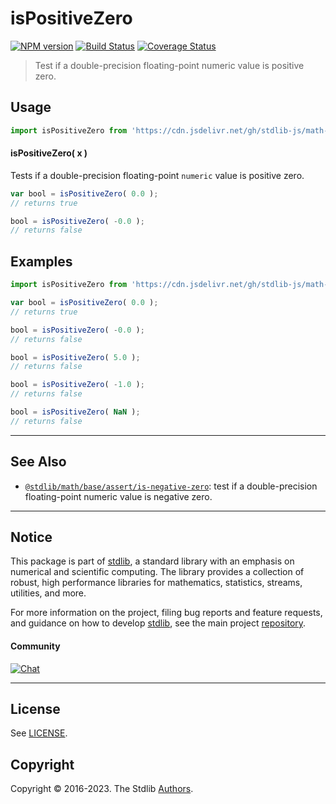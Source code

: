 <!--

@license Apache-2.0

Copyright (c) 2018 The Stdlib Authors.

Licensed under the Apache License, Version 2.0 (the "License");
you may not use this file except in compliance with the License.
You may obtain a copy of the License at

   http://www.apache.org/licenses/LICENSE-2.0

Unless required by applicable law or agreed to in writing, software
distributed under the License is distributed on an "AS IS" BASIS,
WITHOUT WARRANTIES OR CONDITIONS OF ANY KIND, either express or implied.
See the License for the specific language governing permissions and
limitations under the License.

-->

# isPositiveZero

[![NPM version][npm-image]][npm-url] [![Build Status][test-image]][test-url] [![Coverage Status][coverage-image]][coverage-url] <!-- [![dependencies][dependencies-image]][dependencies-url] -->

> Test if a double-precision floating-point numeric value is positive zero.



<section class="usage">

## Usage

```javascript
import isPositiveZero from 'https://cdn.jsdelivr.net/gh/stdlib-js/math-base-assert-is-positive-zero@deno/mod.js';
```

#### isPositiveZero( x )

Tests if a double-precision floating-point `numeric` value is positive zero.

```javascript
var bool = isPositiveZero( 0.0 );
// returns true

bool = isPositiveZero( -0.0 );
// returns false
```

</section>

<!-- /.usage -->

<section class="examples">

## Examples

<!-- eslint no-undef: "error" -->

```javascript
import isPositiveZero from 'https://cdn.jsdelivr.net/gh/stdlib-js/math-base-assert-is-positive-zero@deno/mod.js';

var bool = isPositiveZero( 0.0 );
// returns true

bool = isPositiveZero( -0.0 );
// returns false

bool = isPositiveZero( 5.0 );
// returns false

bool = isPositiveZero( -1.0 );
// returns false

bool = isPositiveZero( NaN );
// returns false
```

</section>

<!-- /.examples -->

<!-- Section for related `stdlib` packages. Do not manually edit this section, as it is automatically populated. -->

<section class="related">

* * *

## See Also

-   <span class="package-name">[`@stdlib/math/base/assert/is-negative-zero`][@stdlib/math/base/assert/is-negative-zero]</span><span class="delimiter">: </span><span class="description">test if a double-precision floating-point numeric value is negative zero.</span>

</section>

<!-- /.related -->

<!-- Section for all links. Make sure to keep an empty line after the `section` element and another before the `/section` close. -->


<section class="main-repo" >

* * *

## Notice

This package is part of [stdlib][stdlib], a standard library with an emphasis on numerical and scientific computing. The library provides a collection of robust, high performance libraries for mathematics, statistics, streams, utilities, and more.

For more information on the project, filing bug reports and feature requests, and guidance on how to develop [stdlib][stdlib], see the main project [repository][stdlib].

#### Community

[![Chat][chat-image]][chat-url]

---

## License

See [LICENSE][stdlib-license].


## Copyright

Copyright &copy; 2016-2023. The Stdlib [Authors][stdlib-authors].

</section>

<!-- /.stdlib -->

<!-- Section for all links. Make sure to keep an empty line after the `section` element and another before the `/section` close. -->

<section class="links">

[npm-image]: http://img.shields.io/npm/v/@stdlib/math-base-assert-is-positive-zero.svg
[npm-url]: https://npmjs.org/package/@stdlib/math-base-assert-is-positive-zero

[test-image]: https://github.com/stdlib-js/math-base-assert-is-positive-zero/actions/workflows/test.yml/badge.svg?branch=main
[test-url]: https://github.com/stdlib-js/math-base-assert-is-positive-zero/actions/workflows/test.yml?query=branch:main

[coverage-image]: https://img.shields.io/codecov/c/github/stdlib-js/math-base-assert-is-positive-zero/main.svg
[coverage-url]: https://codecov.io/github/stdlib-js/math-base-assert-is-positive-zero?branch=main

<!--

[dependencies-image]: https://img.shields.io/david/stdlib-js/math-base-assert-is-positive-zero.svg
[dependencies-url]: https://david-dm.org/stdlib-js/math-base-assert-is-positive-zero/main

-->

[chat-image]: https://img.shields.io/gitter/room/stdlib-js/stdlib.svg
[chat-url]: https://gitter.im/stdlib-js/stdlib/

[stdlib]: https://github.com/stdlib-js/stdlib

[stdlib-authors]: https://github.com/stdlib-js/stdlib/graphs/contributors

[umd]: https://github.com/umdjs/umd
[es-module]: https://developer.mozilla.org/en-US/docs/Web/JavaScript/Guide/Modules

[deno-url]: https://github.com/stdlib-js/math-base-assert-is-positive-zero/tree/deno
[umd-url]: https://github.com/stdlib-js/math-base-assert-is-positive-zero/tree/umd
[esm-url]: https://github.com/stdlib-js/math-base-assert-is-positive-zero/tree/esm
[branches-url]: https://github.com/stdlib-js/math-base-assert-is-positive-zero/blob/main/branches.md

[stdlib-license]: https://raw.githubusercontent.com/stdlib-js/math-base-assert-is-positive-zero/main/LICENSE

<!-- <related-links> -->

[@stdlib/math/base/assert/is-negative-zero]: https://github.com/stdlib-js/math-base-assert-is-negative-zero/tree/deno

<!-- </related-links> -->

</section>

<!-- /.links -->
